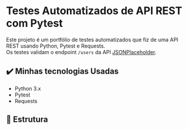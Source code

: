 # Testes Automatizados de API REST com Pytest

Este projeto é um portfólio de testes automatizados que fiz de uma API REST usando Python, Pytest e Requests.  
Os testes validam o endpoint `/users` da API [JSONPlaceholder](https://jsonplaceholder.typicode.com/).

## ✔️ Minhas tecnologias Usadas

- Python 3.x
- Pytest
- Requests

## 📂 Estrutura

